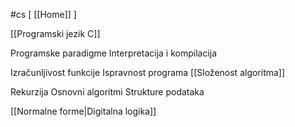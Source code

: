 #cs  [ [[Home]] ]
$\:$

[[Programski jezik C]]

Programske paradigme
Interpretacija i kompilacija

Izračunljivost funkcije
Ispravnost programa
[[Složenost algoritma]]

Rekurzija
Osnovni algoritmi
Strukture podataka

[[Normalne forme|Digitalna logika]]